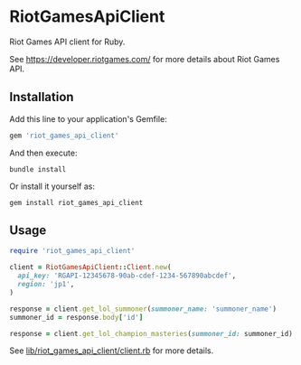 # RiotGamesApiClient

Riot Games API client for Ruby.

See https://developer.riotgames.com/ for more details about Riot Games API.

## Installation

Add this line to your application's Gemfile:

```ruby
gem 'riot_games_api_client'
```

And then execute:

```
bundle install
```

Or install it yourself as:

```
gem install riot_games_api_client
```

## Usage

```ruby
require 'riot_games_api_client'

client = RiotGamesApiClient::Client.new(
  api_key: 'RGAPI-12345678-90ab-cdef-1234-567890abcdef',
  region: 'jp1',
)

response = client.get_lol_summoner(summoner_name: 'summoner_name')
summoner_id = response.body['id']

response = client.get_lol_champion_masteries(summoner_id: summoner_id)
```

See [lib/riot_games_api_client/client.rb](lib/riot_games_api_client/client.rb) for more details.
